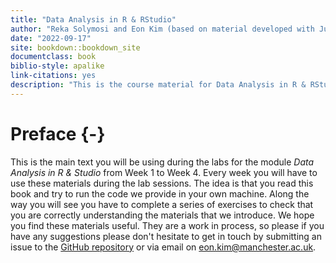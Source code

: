 ```yaml
--- 
title: "Data Analysis in R & RStudio"
author: "Reka Solymosi and Eon Kim (based on material developed with Juanjo Medina)"
date: "2022-09-17"
site: bookdown::bookdown_site
documentclass: book
biblio-style: apalike
link-citations: yes
description: "This is the course material for Data Analysis in R & RStudio."
---
```


# Preface {-}

This is the main text you will be using during the labs for the module *Data Analysis in R & Studio* from Week 1 to Week 4. Every week you will have to use these materials during the lab sessions. The idea is that you read this book and try to run the code we provide in your own machine. Along the way you will see you have to complete a series of exercises to check that you are correctly understanding the materials that we introduce. We hope you find these materials useful. They are a work in process, so please if you have any suggestions please don't hesitate to get in touch by submitting an issue to the [GitHub repository](https://github.com/eonk/dar_book) or via email on eon.kim@manchester.ac.uk.
